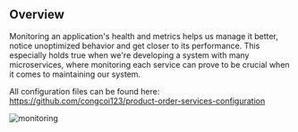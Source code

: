 ## Overview

Monitoring an application's health and metrics helps us manage it better, notice unoptimized behavior and get closer to its performance. This especially holds true when we're developing a system with many microservices, where monitoring each service can prove to be crucial when it comes to maintaining our system.  

All configuration files can be found here: https://github.com/congcoi123/product-order-services-configuration

![monitoring](https://github.com/congcoi123/product-order-services/blob/develop/assets/monitoring.png)
